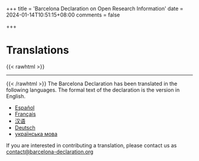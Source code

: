 +++
title = 'Barcelona Declaration on Open Research Information'
date = 2024-01-14T10:51:15+08:00
comments = false


+++

# Translations
{{< rawhtml >}}
<hr class="small">
{{< /rawhtml >}}
The Barcelona Declaration has been translated in the following languages. The formal text of the declaration is the version in English.

* [Español](espanõl.pdf)
* [Français](français.pdf)
* [汉语](汉语.pdf)
* [Deutsch](/downloads/deutsch.pdf)
* [українська мова](/downloads/українська_мова.pdf)

If you are interested in contributing a translation, please contact us as [contact@barcelona-declaration.org](mailto:contact@barcelona-declaration.org)
